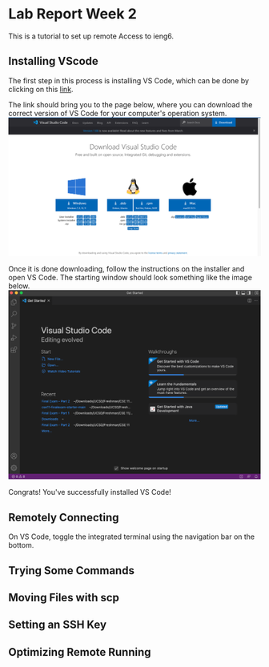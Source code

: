 Lab Report Week 2
====
This is a tutorial to set up remote Access to ieng6.

Installing VScode
---
The first step in this process is installing VS Code, which can be done by clicking on this [link](https://code.visualstudio.com/Download). 

The link should bring you to the page below, where you can download the correct version of VS Code for your computer's operation system. 
![download page](Lab2-installGitHub.png) 

Once it is done downloading, follow the instructions on the installer and open VS Code. The starting window should look something like the image below.
![download page](Lab2-vscode.png) 

Congrats! You've successfully installed VS Code!

Remotely Connecting
---
On VS Code, toggle the integrated terminal using the navigation bar on the bottom. 

Trying Some Commands
---
Moving Files with scp
---
Setting an SSH Key
---
Optimizing Remote Running
---